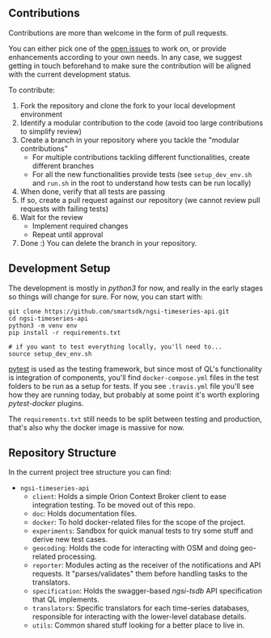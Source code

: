 ## Contributions

Contributions are more than welcome in the form of pull requests.

You can either pick one of the [open issues](https://github.com/smartsdk/ngsi-timeseries-api/issues)
to work on, or provide enhancements according to your own needs. In any case,
we suggest getting in touch beforehand to make sure the contribution will be
aligned with the current development status.

To contribute:

1. Fork the repository and clone the fork to your local development environment
1. Identify a modular contribution to the code (avoid too large contributions
    to simplify review)
1. Create a branch in your repository where you tackle the "modular
contributions"
   - For multiple contributions tackling different functionalities, create
   different branches
   - For all the new functionalities provide tests (see `setup_dev_env.sh`
   and `run.sh` in the root to understand how tests can be run locally)
1. When done, verify that all tests are passing
1. If so, create a pull request against our repository (we cannot review pull
   requests with failing tests)
1. Wait for the review
   - Implement required changes
   - Repeat until approval
1. Done :) You can delete the branch in your repository.

## Development Setup

The development is mostly in *python3* for now, and really in the early stages
so things will change for sure. For now, you can start with:

    git clone https://github.com/smartsdk/ngsi-timeseries-api.git
    cd ngsi-timeseries-api
    python3 -m venv env
    pip install -r requirements.txt

    # if you want to test everything locally, you'll need to...
    source setup_dev_env.sh

[pytest](https://docs.pytest.org/en/latest/) is used as the testing framework,
but since most of QL's functionality is integration of components, you'll find `docker-compose.yml` files in the test folders to be run as a setup for tests.
If you see `.travis.yml` file you'll see how they are running today, but
probably at some point it's worth exploring *pytest-docker* plugins.

The `requirements.txt` still needs to be split between testing and production,
that's also why the docker image is massive for now.

## Repository Structure

In the current project tree structure you can find:

- `ngsi-timeseries-api`
    - `client`: Holds a simple Orion Context Broker client to ease integration
    testing. To be moved out of this repo.
    - `doc`: Holds documentation files.
    - `docker`: To hold docker-related files for the scope of the project.
    - `experiments`: Sandbox for quick manual tests to try some stuff and
    derive new test cases.
    - `geocoding`: Holds the code for interacting with OSM and doing
    geo-related processing.
    - `reporter`: Modules acting as the receiver of the notifications and API
    requests. It "parses/validates" them before handling tasks to the
    translators.
    - `specification`: Holds the swagger-based *ngsi-tsdb* API specification
    that QL implements.
    - `translators`: Specific translators for each time-series databases,
    responsible for interacting with the lower-level database details.
    - `utils`: Common shared stuff looking for a better place to live in.
